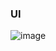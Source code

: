 ### UI

![image](https://user-images.githubusercontent.com/84140842/184282616-862f0630-2eb5-4bc6-866e-08cc0b2e4aaf.png)
